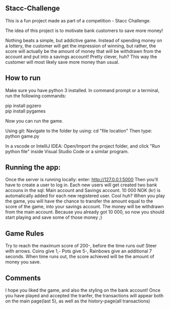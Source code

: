 ## Stacc-Challenge
This is a fun project made as part of a competition - Stacc Challenge.

The idea of this project is to motivate bank customers to save more money!

Nothing beats a simple, but addictive game. 
Instead of spending money on a lottery, the customer will get the impression of winning, 
but rather, the score will actually be the amount of money that
will be withdrawn from the account and put into a savings account! Pretty clever, huh?
This way the customer will most likely save more money than usual.

## How to run
Make sure you have python 3 installed.
In command prompt or a terminal, run the following commands:

pip install pgzero                                                        
pip install pygames

Now you can run the game.

Using git:
Navigate to the folder by using: cd "file location"
Then type: python game.py

In a vscode or IntelliJ IDEA:
Open/Import the project folder, and click "Run python file" inside Visual Studio Code or a similar program.

## Running the app: 
Once the server is running locally:
enter: http://127.0.0.1:5000
Then you'll have to create a user to log in.
Each new users will get created two bank accouns in the sql: Main account and Savings account.
10 000 NOK (kr) is automatically added for each new registered user. Cool huh?
When you play the game, you will have the chance to transfer the amount equal to the score of the game, into your savings account. The money will be withdrawn from the main account. Because you already got 10 000, so now you should start playing and save some of those money ;)

## Game Rules
Try to reach the maximum score of 200-, before the time runs out!
Steer with arrows.
Coins give 1,-
Pots give 5-,
Rainbows give an additional 7 seconds.
When time runs out, the score achieved will be the amount of money you save.

## Comments

I hope you liked the game, and also the styling on the bank account!
Once you have played and accepted the tranfer, the transactions will appear both on the main page(last 5), as well as the history-page(all transactions)
